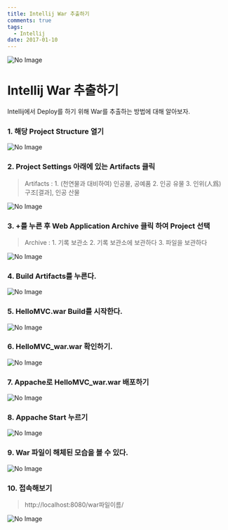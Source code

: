 ```yaml
---
title: Intellij War 추출하기
comments: true
tags:
  - Intellij
date: 2017-01-10
---
```


![No Image](/assets/logo/Intellij.png)

# **Intellij War 추출하기**

Intellij에서 Deploy를 하기 위해 War를 추출하는 방법에 대해 알아보자.

### 1. 해당 Project Structure 열기

![No Image](/assets/posts/20170110/War1.PNG)

### 2. Project Settings 아래에 있는 Artifacts 클릭

> Artifacts : 1. (천연물과 대비하여) 인공물, 공예품   2. 인공 유물   3. 인위(人爲) 구조[결과], 인공 산물

![No Image](/assets/posts/20170110/War2.PNG)

### 3. +를 누른 후 Web Application Archive 클릭 하여 Project 선택

> Archive : 1. 기록 보관소   2. 기록 보관소에 보관하다   3. 파일을 보관하다

![No Image](/assets/posts/20170110/War3.PNG)

### 4. Build Artifacts를 누른다.

![No Image](/assets/posts/20170110/War4.PNG)

### 5. HelloMVC.war Build를 시작한다.

![No Image](/assets/posts/20170110/War5.PNG)

### 6. HelloMVC_war.war 확인하기.

![No Image](/assets/posts/20170110/War6.PNG)

### 7. Appache로 HelloMVC_war.war 배포하기

![No Image](/assets/posts/20170110/War7.PNG)

### 8. Appache Start 누르기

![No Image](/assets/posts/20170110/War8.PNG)

### 9. War 파일이 해체된 모습을 볼 수 있다.

![No Image](/assets/posts/20170110/War9.PNG)

### 10. 접속해보기

> http://localhost:8080/war파일이름/

![No Image](/assets/posts/20170110/War10.PNG)
